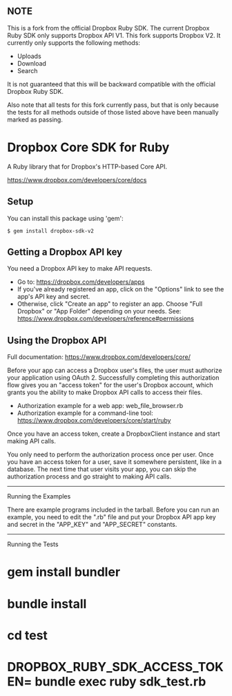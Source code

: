 ## NOTE

This is a fork from the official Dropbox Ruby SDK. The current Dropbox Ruby SDK only supports Dropbox API V1. This fork supports Dropbox V2. It currently only supports the following methods:
  - Uploads
  - Download
  - Search

It is not guaranteed that this will be backward compatible with the official Dropbox Ruby SDK.

Also note that all tests for this fork currently pass, but that is only because the tests for all methods outside of those listed above have been manually marked as passing.

# Dropbox Core SDK for Ruby

A Ruby library that for Dropbox's HTTP-based Core API.

   https://www.dropbox.com/developers/core/docs

## Setup

You can install this package using 'gem':

    $ gem install dropbox-sdk-v2


## Getting a Dropbox API key

You need a Dropbox API key to make API requests.
- Go to: https://dropbox.com/developers/apps
- If you've already registered an app, click on the "Options" link to see the
  app's API key and secret.
- Otherwise, click "Create an app" to register an app.  Choose "Full Dropbox" or
  "App Folder" depending on your needs.
  See: https://www.dropbox.com/developers/reference#permissions


## Using the Dropbox API

Full documentation: https://www.dropbox.com/developers/core/

Before your app can access a Dropbox user's files, the user must authorize your
application using OAuth 2.  Successfully completing this authorization flow
gives you an "access token" for the user's Dropbox account, which grants you the
ability to make Dropbox API calls to access their files.

- Authorization example for a web app: web_file_browser.rb
- Authorization example for a command-line tool:
  https://www.dropbox.com/developers/core/start/ruby

Once you have an access token, create a DropboxClient instance and start making
API calls.

You only need to perform the authorization process once per user.  Once you have
an access token for a user, save it somewhere persistent, like in a database.
The next time that user visits your app, you can skip the authorization process
and go straight to making API calls.

----------------------------------
Running the Examples

There are example programs included in the tarball.  Before you can run an
example, you need to edit the ".rb" file and put your Dropbox API app key and
secret in the "APP_KEY" and "APP_SECRET" constants.

----------------------------------
Running the Tests

# gem install bundler

# bundle install
# cd test
# DROPBOX_RUBY_SDK_ACCESS_TOKEN=<oauth2-access-token> bundle exec ruby sdk_test.rb

